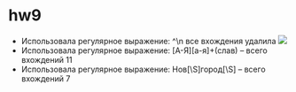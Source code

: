 # hw9

* Использовала регулярное выражение: ^\n все вхождения удалила
![](http://)
* Использовала регулярное выражение: [А-Я][а-я]+(слав) – всего вхождений 11 
* Использовала регулярное выражение: Нов[\S]город[\S] – всего вхождений 7
